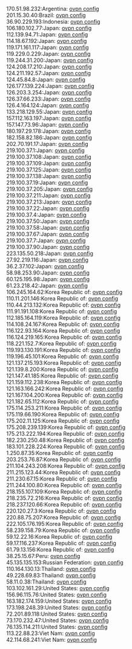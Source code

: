 170.51.98.232:Argentina: [ovpn config](vpn/170_51_98_232.ovpn)  
201.15.30.40:Brazil: [ovpn config](vpn/201_15_30_40.ovpn)  
36.90.229.193:Indonesia: [ovpn config](vpn/36_90_229_193.ovpn)  
106.180.102.77:Japan: [ovpn config](vpn/106_180_102_77.ovpn)  
112.139.94.71:Japan: [ovpn config](vpn/112_139_94_71.ovpn)  
114.18.67.192:Japan: [ovpn config](vpn/114_18_67_192.ovpn)  
119.171.161.117:Japan: [ovpn config](vpn/119_171_161_117.ovpn)  
119.229.0.229:Japan: [ovpn config](vpn/119_229_0_229.ovpn)  
119.244.31.200:Japan: [ovpn config](vpn/119_244_31_200.ovpn)  
124.208.17.210:Japan: [ovpn config](vpn/124_208_17_210.ovpn)  
124.211.192.57:Japan: [ovpn config](vpn/124_211_192_57.ovpn)  
124.45.84.8:Japan: [ovpn config](vpn/124_45_84_8.ovpn)  
126.177.139.224:Japan: [ovpn config](vpn/126_177_139_224.ovpn)  
126.203.3.254:Japan: [ovpn config](vpn/126_203_3_254.ovpn)  
126.37.66.233:Japan: [ovpn config](vpn/126_37_66_233.ovpn)  
126.4.164.124:Japan: [ovpn config](vpn/126_4_164_124.ovpn)  
133.218.129.55:Japan: [ovpn config](vpn/133_218_129_55.ovpn)  
157.112.163.197:Japan: [ovpn config](vpn/157_112_163_197.ovpn)  
157.147.73.96:Japan: [ovpn config](vpn/157_147_73_96.ovpn)  
180.197.29.178:Japan: [ovpn config](vpn/180_197_29_178.ovpn)  
182.158.82.186:Japan: [ovpn config](vpn/182_158_82_186.ovpn)  
202.70.191.17:Japan: [ovpn config](vpn/202_70_191_17.ovpn)  
219.100.37.1:Japan: [ovpn config](vpn/219_100_37_1.ovpn)  
219.100.37.108:Japan: [ovpn config](vpn/219_100_37_108.ovpn)  
219.100.37.109:Japan: [ovpn config](vpn/219_100_37_109.ovpn)  
219.100.37.125:Japan: [ovpn config](vpn/219_100_37_125.ovpn)  
219.100.37.138:Japan: [ovpn config](vpn/219_100_37_138.ovpn)  
219.100.37.19:Japan: [ovpn config](vpn/219_100_37_19.ovpn)  
219.100.37.205:Japan: [ovpn config](vpn/219_100_37_205.ovpn)  
219.100.37.211:Japan: [ovpn config](vpn/219_100_37_211.ovpn)  
219.100.37.213:Japan: [ovpn config](vpn/219_100_37_213.ovpn)  
219.100.37.22:Japan: [ovpn config](vpn/219_100_37_22.ovpn)  
219.100.37.4:Japan: [ovpn config](vpn/219_100_37_4.ovpn)  
219.100.37.50:Japan: [ovpn config](vpn/219_100_37_50.ovpn)  
219.100.37.58:Japan: [ovpn config](vpn/219_100_37_58.ovpn)  
219.100.37.67:Japan: [ovpn config](vpn/219_100_37_67.ovpn)  
219.100.37.7:Japan: [ovpn config](vpn/219_100_37_7.ovpn)  
219.100.37.90:Japan: [ovpn config](vpn/219_100_37_90.ovpn)  
223.135.50.218:Japan: [ovpn config](vpn/223_135_50_218.ovpn)  
27.92.219.116:Japan: [ovpn config](vpn/27_92_219_116.ovpn)  
36.2.37.102:Japan: [ovpn config](vpn/36_2_37_102.ovpn)  
58.98.253.90:Japan: [ovpn config](vpn/58_98_253_90.ovpn)  
60.125.195.98:Japan: [ovpn config](vpn/60_125_195_98.ovpn)  
61.23.218.42:Japan: [ovpn config](vpn/61_23_218_42.ovpn)  
106.245.164.62:Korea Republic of: [ovpn config](vpn/106_245_164_62.ovpn)  
110.11.201.146:Korea Republic of: [ovpn config](vpn/110_11_201_146.ovpn)  
110.44.213.132:Korea Republic of: [ovpn config](vpn/110_44_213_132.ovpn)  
111.91.191.108:Korea Republic of: [ovpn config](vpn/111_91_191_108.ovpn)  
112.185.164.119:Korea Republic of: [ovpn config](vpn/112_185_164_119.ovpn)  
114.108.24.167:Korea Republic of: [ovpn config](vpn/114_108_24_167.ovpn)  
116.122.93.164:Korea Republic of: [ovpn config](vpn/116_122_93_164.ovpn)  
116.124.219.165:Korea Republic of: [ovpn config](vpn/116_124_219_165.ovpn)  
118.221.152.7:Korea Republic of: [ovpn config](vpn/118_221_152_7.ovpn)  
119.193.130.191:Korea Republic of: [ovpn config](vpn/119_193_130_191.ovpn)  
119.196.45.101:Korea Republic of: [ovpn config](vpn/119_196_45_101.ovpn)  
121.137.215.193:Korea Republic of: [ovpn config](vpn/121_137_215_193.ovpn)  
121.139.8.200:Korea Republic of: [ovpn config](vpn/121_139_8_200.ovpn)  
121.147.41.185:Korea Republic of: [ovpn config](vpn/121_147_41_185.ovpn)  
121.159.112.238:Korea Republic of: [ovpn config](vpn/121_159_112_238.ovpn)  
121.163.166.242:Korea Republic of: [ovpn config](vpn/121_163_166_242.ovpn)  
121.167.104.200:Korea Republic of: [ovpn config](vpn/121_167_104_200.ovpn)  
121.182.65.112:Korea Republic of: [ovpn config](vpn/121_182_65_112.ovpn)  
175.114.253.211:Korea Republic of: [ovpn config](vpn/175_114_253_211.ovpn)  
175.119.66.190:Korea Republic of: [ovpn config](vpn/175_119_66_190.ovpn)  
175.202.11.125:Korea Republic of: [ovpn config](vpn/175_202_11_125.ovpn)  
175.208.239.139:Korea Republic of: [ovpn config](vpn/175_208_239_139.ovpn)  
175.213.222.194:Korea Republic of: [ovpn config](vpn/175_213_222_194.ovpn)  
182.230.250.48:Korea Republic of: [ovpn config](vpn/182_230_250_48.ovpn)  
183.101.228.224:Korea Republic of: [ovpn config](vpn/183_101_228_224.ovpn)  
1.250.87.35:Korea Republic of: [ovpn config](vpn/1_250_87_35.ovpn)  
203.253.76.87:Korea Republic of: [ovpn config](vpn/203_253_76_87.ovpn)  
211.104.243.208:Korea Republic of: [ovpn config](vpn/211_104_243_208.ovpn)  
211.215.123.44:Korea Republic of: [ovpn config](vpn/211_215_123_44.ovpn)  
211.230.67.15:Korea Republic of: [ovpn config](vpn/211_230_67_15.ovpn)  
211.244.100.80:Korea Republic of: [ovpn config](vpn/211_244_100_80.ovpn)  
218.155.107.109:Korea Republic of: [ovpn config](vpn/218_155_107_109.ovpn)  
218.235.72.216:Korea Republic of: [ovpn config](vpn/218_235_72_216.ovpn)  
218.237.120.66:Korea Republic of: [ovpn config](vpn/218_237_120_66.ovpn)  
220.120.27.3:Korea Republic of: [ovpn config](vpn/220_120_27_3.ovpn)  
220.88.75.207:Korea Republic of: [ovpn config](vpn/220_88_75_207.ovpn)  
222.105.176.195:Korea Republic of: [ovpn config](vpn/222_105_176_195.ovpn)  
58.239.158.79:Korea Republic of: [ovpn config](vpn/58_239_158_79.ovpn)  
59.12.22.16:Korea Republic of: [ovpn config](vpn/59_12_22_16.ovpn)  
59.17.116.237:Korea Republic of: [ovpn config](vpn/59_17_116_237.ovpn)  
61.79.13.156:Korea Republic of: [ovpn config](vpn/61_79_13_156.ovpn)  
38.25.15.67:Peru: [ovpn config](vpn/38_25_15_67.ovpn)  
45.135.135.153:Russian Federation: [ovpn config](vpn/45_135_135_153.ovpn)  
110.164.130.13:Thailand: [ovpn config](vpn/110_164_130_13.ovpn)  
49.228.69.83:Thailand: [ovpn config](vpn/49_228_69_83.ovpn)  
58.11.0.38:Thailand: [ovpn config](vpn/58_11_0_38.ovpn)  
103.102.161.29:United States: [ovpn config](vpn/103_102_161_29.ovpn)  
156.96.115.76:United States: [ovpn config](vpn/156_96_115_76.ovpn)  
163.182.174.159:United States: [ovpn config](vpn/163_182_174_159.ovpn)  
173.198.248.39:United States: [ovpn config](vpn/173_198_248_39.ovpn)  
72.201.89.118:United States: [ovpn config](vpn/72_201_89_118.ovpn)  
73.170.232.47:United States: [ovpn config](vpn/73_170_232_47.ovpn)  
76.135.114.211:United States: [ovpn config](vpn/76_135_114_211.ovpn)  
113.22.88.23:Viet Nam: [ovpn config](vpn/113_22_88_23.ovpn)  
42.114.68.241:Viet Nam: [ovpn config](vpn/42_114_68_241.ovpn)  
